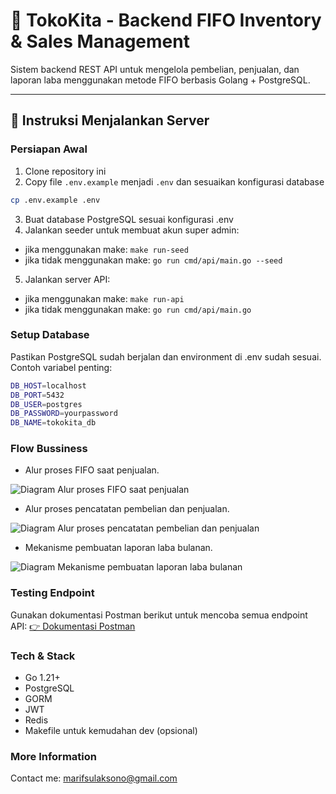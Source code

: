 # 🏪 TokoKita - Backend FIFO Inventory & Sales Management

Sistem backend REST API untuk mengelola pembelian, penjualan, dan laporan laba menggunakan metode FIFO berbasis Golang + PostgreSQL.

---

## 🚀 Instruksi Menjalankan Server
### Persiapan Awal
1. Clone repository ini
2. Copy file `.env.example` menjadi `.env` dan sesuaikan konfigurasi database

```bash
cp .env.example .env
```

3. Buat database PostgreSQL sesuai konfigurasi .env
4. Jalankan seeder untuk membuat akun super admin:
- jika menggunakan make: ```make run-seed```
- jika tidak menggunakan make: ```go run cmd/api/main.go --seed```
5. Jalankan server API:
- jika menggunakan make: ```make run-api```
- jika tidak menggunakan make: ```go run cmd/api/main.go```

### Setup Database
Pastikan PostgreSQL sudah berjalan dan environment di .env sudah sesuai. Contoh variabel penting:
```bash
DB_HOST=localhost
DB_PORT=5432
DB_USER=postgres
DB_PASSWORD=yourpassword
DB_NAME=tokokita_db
```

### Flow Bussiness
- Alur proses FIFO saat penjualan.

![Diagram Alur proses FIFO saat penjualan](https://uml.planttext.com/plantuml/png/NP5DImCn48Rl-HNlILhOW-SMjAKWYWSB5K4Gbkdkj3jkDjqcCuZ_tko77hnEtZplayacAKMrpZiLzOojjuXzl2HEU7XwUC61IB7dy6daAJWtvjtgbQDqXCXNuwJeVmDhjteZBpKbWOJU58kabnQLjTONkEetxd1ReFP-cRFRxYWUYJiZv5pLbaVIgi57W0Mr5gBSGJcs93fC5nOpixTODPIuBhFSzh3BA1UvPr8d9omcHkIE94WubtFh_HBQS6Qyqz81gsUB5CxoBpXUNW_dEzAC7sOrHS6VMSj8v3bDhkMWMDQi93wj7OTQJhCClXh9ErsCMFOslYIloXh9Bf8c4xTw5BLmXbwKF6wGfEifJ1t5N3NpYycYz1BQN9PNrhjDhXm-y0S0)

- Alur proses pencatatan pembelian dan penjualan.

![Diagram Alur proses pencatatan pembelian dan penjualan](https://uml.planttext.com/plantuml/png/TP71IWGn38RlVOgSbXNs2HHX5s7HamEA9s78JCDCd4odswO74T_TJ5t15RoqIV_axvTsdnMJbbcSiWh1GKg29YsPCZGqToIC0JOMXxU2Wi6vsk5Sj9MLb_2hxiC1N3zJuXaXqQbGLeW_wiqglg2mnyp08HQ5xKdVTp1Y6d07NkIg5Ztn7Crj8iYwz5FReVQZ0Rq6s7eAWsc9PkJ0OMZD0MuXbjIFcCclkRbyNWAUuVy1FAkNW7RrL4yESyS2bG7iMGeo71-EZrMxGyNgC9I45Mnj0s_1VTFy7GR5XjXyxwqdHPPAQZtHxIduzH--0000)

- Mekanisme pembuatan laporan laba bulanan.

![Diagram Mekanisme pembuatan laporan laba bulanan](https://uml.planttext.com/plantuml/png/NP31JiCm38RlUGgVTXhYlgbY824cs64WZaYLsvercfjaZdFea_10l1Zk2XhQAPBp-RF-VvCLHSl0JhqomJqNWRt4J1bscA9WiBT1U2YC0ODpvmMtUgDJeQpmzFWEjq96wjqGW_RLOYIKQkrMhuLaX8niheQamunoDDz7W6QomG8K-n8CVOu-m95ckEv8qNE6ReRdOOFQzhLN6lx-RM_hjOG3Q5JaUhvKmKb7-Fw2JCm-7EealgLhja_fGgOYRO-Phj4ayTEhSV_zDnU3aIyqDCX-YcK6prFGaX3OMpVdbCkPN_xQrbPWJ6v3ePjQ_m40)

### Testing Endpoint
Gunakan dokumentasi Postman berikut untuk mencoba semua endpoint API: [👉 Dokumentasi Postman](https://documenter.getpostman.com/view/30332593/2sB2cd5JDR)

### Tech & Stack
- Go 1.21+
- PostgreSQL
- GORM
- JWT
- Redis
- Makefile untuk kemudahan dev (opsional)

### More Information
Contact me: [marifsulaksono@gmail.com](mailto:marifsulaksono@gmail.com)